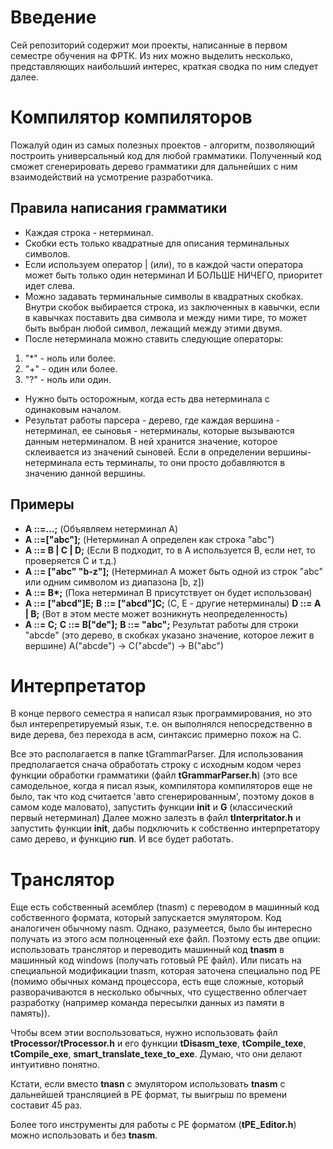 # Введение
Сей репозиторий содержит мои проекты, написанные в первом семестре обучения на ФРТК.
Из них можно выделить несколько, представляющих наибольший интерес, краткая сводка по ним следует далее.

# Компилятор компиляторов
Пожалуй один из самых полезных проектов - алгоритм, позволяющий построить универсальный код для любой грамматики.
Полученный код сможет сгенерировать дерево грамматики для дальнейших с ним взаимодействий на усмотрение разработчика.

## Правила написания грамматики
- Каждая строка - нетерминал.
- Скобки есть только квадратные для описания терминальных символов.
- Если используем оператор | (или), то в каждой части оператора может быть только один нетерминал И БОЛЬШЕ НИЧЕГО,
приоритет идет слева.
- Можно задавать терминальные символы в квадратных скобках.
Внутри скобок выбирается строка, из заключенных в кавычки,
если в кавычках поставить два символа и между ними тире, то может быть выбран любой символ,
лежащий между этими двумя.
- После нетерминала можно ставить следующие операторы:
1. "*" - ноль или более.
2. "+" - один или более.
3. "?" - ноль или один.
- Нужно быть осторожным, когда есть два нетерминала с одинаковым началом.
- Результат работы парсера - дерево, где каждая вершина - нетерминал, ее сыновья - нетерминалы, которые вызываются данным нетерминалом.
В ней хранится значение, которое склеивается из значений сыновей. Если в определении вершины-нетерминала есть терминалы,
то они просто добавляются в значению данной вершины.

## Примеры
- __A ::=...;__  (Объявляем нетерминал А)
- __A ::=["abc"];__  (Нетерминал А определен как строка "abc")
- __A ::= B | C | D;__  (Если B подходит, то в A используется B, если нет, то проверяется C и т.д.)
- __A ::= ["abc" "b-z"];__  (Нетерминал А может быть одной из строк "abc" или одним символом из диапазона [b, z])
- __А ::= B*;__  (Пока нетерминал B присутствует он будет использован)
- __A ::= ["abcd"]E;__
__B ::= ["abcd"]C;__ (C, E - другие нетерминалы)
__D ::= A | B;__ (Вот в этом месте может возникнуть неопределенность)
- __A ::= C;__
__C ::= B["de"];__
__B ::= "abc";__
Результат работы для строки "abcde" (это дерево, в скобках указано значение, которое лежит в вершине)
A("abcde") -> C("abcde") -> B("abc")

# Интерпретатор
В конце первого семестра я написал язык программирования, но это был интерепретируемый язык, т.е. он выполнялся непосредственно в виде дерева, без перехода в асм, синтаксис примерно похож на C.

Все это располагается в папке tGrammarParser.
Для использования предполагается снача обработать строку с исходным кодом через функции обработки грамматики (файл __tGrammarParser.h__) (это все самодельное, когда я писал язык, компилятора компиляторов еще не было, так что код считается 'авто сгенерированным', поэтому доков в самом коде маловато),
запустить функции __init__ и __G__ (классический первый нетерминал)
Далее можно залезть в файл __tInterpritator.h__ и запустить функции __init__, дабы подключить к собственно интерпретатору само дерево, и функцию __run__. И все будет работать.

# Транслятор
Еще есть собственный асемблер (tnasm) с переводом в машинный код собственного формата, который запускается эмулятором. Код аналогичен обычному nasm. Однако, разумеется, было бы интересно получать из этого асм полноценный exe файл. Поэтому есть две опции: использовать транслятор и переводить машинный код __tnasm__ в машинный код windows (получать готовый PE файл). Или писать на специальной модификации tnasm, которая заточена специально под PE (помимо обычных команд процессора, есть еще сложные, который разворачиваются в несколько обычных, что существенно облегчает разработку (например команда пересылки данных из памяти в память)).

Чтобы всем этии воспользоваться, нужно использовать файл __tProcessor/tProcessor.h__ и его функции __tDisasm_texe__, __tCompile_texe__, __tCompile_exe__, __smart_translate_texe_to_exe__. Думаю, что они делают интуитивно понятно.

Кстати, если вместо __tnasn__ с эмулятором использовать __tnasm__ с дальнейшей трансляцией в PE формат, ты выигрыш по времени составит 45 раз.

Более того инструменты для работы с PE форматом (__tPE_Editor.h__) можно использовать и без __tnasm__.
